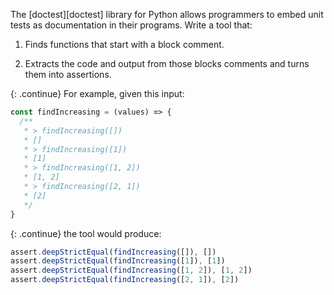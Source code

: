 The [doctest][doctest] library for Python
allows programmers to embed unit tests as documentation in their programs.
Write a tool that:

1.  Finds functions that start with a block comment.

2.  Extracts the code and output from those blocks comments
    and turns them into assertions.

{: .continue}
For example, given this input:

```js
const findIncreasing = (values) => {
  /**
   * > findIncreasing([])
   * []
   * > findIncreasing([1])
   * [1]
   * > findIncreasing([1, 2])
   * [1, 2]
   * > findIncreasing([2, 1])
   * [2]
   */
}
```

{: .continue}
the tool would produce:

```js
assert.deepStrictEqual(findIncreasing([]), [])
assert.deepStrictEqual(findIncreasing([1]), [1])
assert.deepStrictEqual(findIncreasing([1, 2]), [1, 2])
assert.deepStrictEqual(findIncreasing([2, 1]), [2])
```

